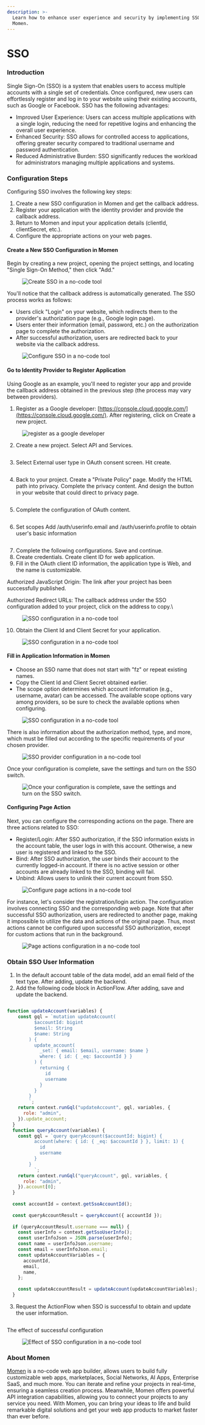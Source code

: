 ```yaml
---
description: >-
  Learn how to enhance user experience and security by implementing SSO in
  Momen.
---
```


# SSO

### Introduction

Single Sign-On (SSO) is a system that enables users to access multiple accounts with a single set of credentials. Once configured, new users can effortlessly register and log in to your website using their existing accounts, such as Google or Facebook. SSO has the following advantages:

* Improved User Experience: Users can access multiple applications with a single login, reducing the need for repetitive logins and enhancing the overall user experience.
* Enhanced Security: SSO allows for controlled access to applications, offering greater security compared to traditional username and password authentication.
* Reduced Administrative Burden: SSO significantly reduces the workload for administrators managing multiple applications and systems.

### Configuration Steps

Configuring SSO involves the following key steps:

1. Create a new SSO configuration in Momen and get the callback address.
2. Register your application with the identity provider and provide the callback address.
3. Return to Momen and input your application details (clientId, clientSecret, etc.).
4. Configure the appropriate actions on your web pages.

#### Create a New SSO Configuration in Momen

Begin by creating a new project, opening the project settings, and locating "Single Sign-On Method," then click "Add."

<figure><img src="../.gitbook/assets/1 (5).PNG" alt="Create SSO in a no-code tool"><figcaption></figcaption></figure>

You'll notice that the callback address is automatically generated. The SSO process works as follows:

* Users click "Login" on your website, which redirects them to the provider's authorization page (e.g., Google login page).
* Users enter their information (email, password, etc.) on the authorization page to complete the authorization.
* After successful authorization, users are redirected back to your website via the callback address.

<figure><img src="../.gitbook/assets/2 (6).PNG" alt="Configure SSO in a no-code tool"><figcaption></figcaption></figure>

#### Go to Identity Provider to Register Application

Using Google as an example, you'll need to register your app and provide the callback address obtained in the previous step (the process may vary between providers).

1. Register as a Google developer: [https://console.cloud.google.com/](https://console.cloud.google.com/). After registering, click on Create a new project.

<figure><img src="../.gitbook/assets/20240320-183820.png" alt="register as a google developer"><figcaption></figcaption></figure>

2. Create a new project. Select API and Services.

<figure><img src="../.gitbook/assets/20240320-184048.png" alt=""><figcaption></figcaption></figure>

3. Select External user type in OAuth consent screen. Hit create.

<figure><img src="../.gitbook/assets/截屏2024-03-20 18.41.46.png" alt=""><figcaption></figcaption></figure>

4. Back to your project. Create a "Private Policy" page. Modify the HTML path into privacy. Complete the privacy content. And design the button in your website that could direct to privacy page.

<figure><img src="../.gitbook/assets/截屏2024-03-20 18.50.15.png" alt=""><figcaption></figcaption></figure>

5. Complete the configuration of OAuth content.

<figure><img src="../.gitbook/assets/截屏2024-03-20 19.04.04.png" alt=""><figcaption></figcaption></figure>

6. Set scopes Add /auth/userinfo.email and /auth/userinfo.profile to obtain user's basic information

<figure><img src="../.gitbook/assets/截屏2024-03-20 19.05.35.png" alt=""><figcaption></figcaption></figure>

7. Complete the following configurations. Save and continue.
8. Create credentials. Create client ID for web application.
9. Fill in the OAuth client ID information, the application type is Web, and the name is customizable.

Authorized JavaScript Origin: The link after your project has been successfully published.&#x20;

Authorized Redirect URLs: The callback address under the SSO configuration added to your project, click on the address to copy.\


<figure><img src="../.gitbook/assets/3 (38).png" alt="SSO configuration in a no-code tool"><figcaption></figcaption></figure>

10. Obtain the Client Id and Client Secret for your application.

<figure><img src="../.gitbook/assets/4 (35).png" alt="SSO configuration in a no-code tool"><figcaption></figcaption></figure>

#### Fill in Application Information in Momen

* Choose an SSO name that does not start with "fz" or repeat existing names.
* Copy the Client Id and Client Secret obtained earlier.
* The scope option determines which account information (e.g., username, avatar) can be accessed. The available scope options vary among providers, so be sure to check the available options when configuring.

<figure><img src="../.gitbook/assets/5 (4).PNG" alt="SSO configuration in a no-code tool"><figcaption></figcaption></figure>

There is also information about the authorization method, type, and more, which must be filled out according to the specific requirements of your chosen provider.

<figure><img src="../.gitbook/assets/6.PNG" alt="SSO provider configuration in a no-code tool"><figcaption></figcaption></figure>

Once your configuration is complete, save the settings and turn on the SSO switch.

<figure><img src="../.gitbook/assets/7 (18).png" alt="Once your configuration is complete, save the settings and turn on the SSO switch."><figcaption></figcaption></figure>

#### Configuring Page Action

Next, you can configure the corresponding actions on the page. There are three actions related to SSO:

* Register/Login: After SSO authorization, if the SSO information exists in the account table, the user logs in with this account. Otherwise, a new user is registered and linked to the SSO.
* Bind: After SSO authorization, the user binds their account to the currently logged-in account. If there is no active session or other accounts are already linked to the SSO, binding will fail.
* Unbind: Allows users to unlink their current account from SSO.

<figure><img src="../.gitbook/assets/8.PNG" alt="Configure page actions in a no-code tool"><figcaption></figcaption></figure>

For instance, let's consider the registration/login action. The configuration involves connecting SSO and the corresponding web page. Note that after successful SSO authorization, users are redirected to another page, making it impossible to utilize the data and actions of the original page. Thus, most actions cannot be configured upon successful SSO authorization, except for custom actions that run in the background.

<figure><img src="../.gitbook/assets/9.PNG" alt="Page actions configuration in a no-code tool"><figcaption></figcaption></figure>

### Obtain SSO User Information

1. In the default account table of the data model, add an email field of the text type. After adding, update the backend.
2. Add the following code block in ActionFlow. After adding, save and update the backend.

<figure><img src="../.gitbook/assets/20240320-191541.png" alt=""><figcaption></figcaption></figure>

```javascript
function updateAccount(variables) {
    const gql = `mutation updateAccount(
          $accountId: bigint
          $email: String
          $name: String
        ) {
          update_account(
            _set: { email: $email, username: $name }
            where: { id: { _eq: $accountId } }
          ) {
            returning {
              id
              username
            }
          }
        }
        `;
    return context.runGql("updateAccount", gql, variables, {
      role: "admin",
    }).update_account;
  }
  function queryAccount(variables) {
    const gql = `query queryAccount($accountId: bigint) {
          account(where: { id: { _eq: $accountId } }, limit: 1) {
            id
            username
          }
        }
          `;
    return context.runGql("queryAccount", gql, variables, {
      role: "admin",
    }).account[0];
  }
  
  const accountId = context.getSsoAccountId();
  
  const queryAccountResult = queryAccount({ accountId });
  
  if (queryAccountResult.username === null) {
    const userInfo = context.getSsoUserInfo();
    const userInfoJson = JSON.parse(userInfo);
    const name = userInfoJson.username;
    const email = userInfoJson.email;
    const updateAccountVariables = {
      accountId,
      email,
      name,
    };
  
    const updateAccountResult = updateAccount(updateAccountVariables);
  }

```

3. Request the ActionFlow when SSO is successful to obtain and update the user information.

<figure><img src="../.gitbook/assets/20240320-191924.png" alt=""><figcaption></figcaption></figure>



The effect of successful configuration

<figure><img src="../.gitbook/assets/10.gif" alt="Effect of SSO configuration in a no-code tool"><figcaption></figcaption></figure>



### About Momen

[Momen](https://momen.app/?channel=blog-about) is a no-code web app builder, allows users to build fully customizable web apps, marketplaces, Social Networks, AI Apps, Enterprise SaaS, and much more. You can iterate and refine your projects in real-time, ensuring a seamless creation process. Meanwhile, Momen offers powerful API integration capabilities, allowing you to connect your projects to any service you need. With Momen, you can bring your ideas to life and build remarkable digital solutions and get your web app products to market faster than ever before.
